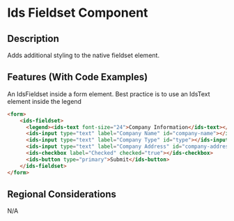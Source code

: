 # Ids Fieldset Component

## Description

Adds additional styling to the native fieldset element.

## Features (With Code Examples)

An IdsFieldset inside a form element. Best practice is to use an IdsText element inside the legend
```html
<form>
    <ids-fieldset>
      <legend><ids-text font-size="24">Company Information</ids-text></legend>
      <ids-input type="text" label="Company Name" id="company-name"></ids-input>
      <ids-input type="text" label="Company Type" id="type"></ids-input>
      <ids-input type="text" label="Company Address" id="company-address"></ids-input>
      <ids-checkbox label="Checked" checked="true"></ids-checkbox>
      <ids-button type="primary">Submit</ids-button>
    </ids-fieldset>
</form>
```

## Regional Considerations

N/A
